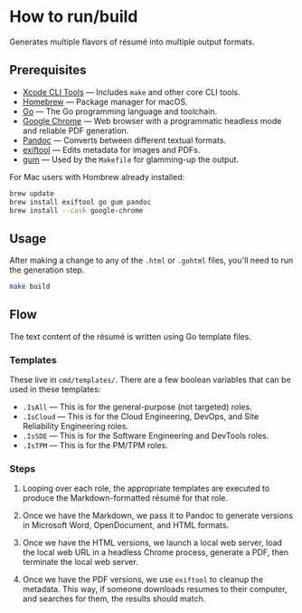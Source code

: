 # How to run/build

Generates multiple flavors of résumé into multiple output formats.

## Prerequisites

* [Xcode CLI Tools](https://github.com/northwood-labs/macos-for-development/wiki/Installing-the-Xcode-CLI-Tools) — Includes `make` and other core CLI tools.
* [Homebrew](https://github.com/northwood-labs/macos-for-development/wiki/Installing-Homebrew) — Package manager for macOS.
* [Go](https://go.dev) — The Go programming language and toolchain.
* [Google Chrome](https://www.google.com/chrome/) — Web browser with a programmatic headless mode and reliable PDF generation.
* [Pandoc](https://pandoc.org) — Converts between different textual formats.
* [exiftool](https://exiftool.org) — Edits metadata for images and PDFs.
* [gum](https://github.com/charmbracelet/gum) — Used by the `Makefile` for glamming-up the output.

For Mac users with Hombrew already installed:

```bash
brew update
brew install exiftool go gum pandoc
brew install --cask google-chrome
```

## Usage

After making a change to any of the `.html` or `.gohtml` files, you'll need to run the generation step.

```bash
make build
```

## Flow

The text content of the résumé is written using Go template files.

### Templates

These live in `cmd/templates/`. There are a few boolean variables that can be used in these templates:

* `.IsAll` — This is for the general-purpose (not targeted) roles.
* `.IsCloud` — This is for the Cloud Engineering, DevOps, and Site Reliability Engineering roles.
* `.IsSDE` — This is for the Software Engineering and DevTools roles.
* `.IsTPM` — This is for the PM/TPM roles.

### Steps

1. Looping over each role, the appropriate templates are executed to produce the Markdown-formatted résumé for that role.

1. Once we have the Markdown, we pass it to Pandoc to generate versions in Microsoft Word, OpenDocument, and HTML formats.

1. Once we have the HTML versions, we launch a local web server, load the local web URL in a headless Chrome process, generate a PDF, then terminate the local web server.

1. Once we have the PDF versions, we use `exiftool` to cleanup the metadata. This way, if someone downloads resumes to their computer, and searches for them, the results should match.
